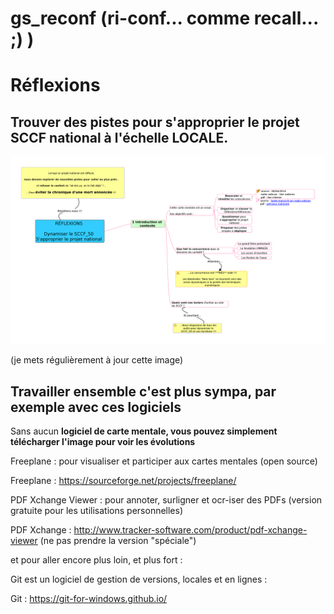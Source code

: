# gs_reconf (ri-conf... comme recall... ;) )

Réflexions
==

Trouver des pistes pour s'approprier le projet SCCF national à l'échelle LOCALE.
--

![image](https://github.com/a2kpi/gs_reconf/blob/master/howto_sccf_50.png "carte mentale")


(je mets régulièrement à jour cette image)


Travailler ensemble c'est plus sympa, par exemple avec ces logiciels
-

Sans aucun **logiciel de carte mentale, vous pouvez simplement télécharger
l'image pour voir les évolutions**

Freeplane : pour visualiser et participer aux cartes mentales (open
source)

Freeplane : https://sourceforge.net/projects/freeplane/


PDF Xchange Viewer : pour annoter, surligner et ocr-iser des PDFs (version
gratuite pour les utilisations personnelles)

PDF Xchange : http://www.tracker-software.com/product/pdf-xchange-viewer
(ne pas prendre la version "spéciale")


et pour aller encore plus loin, et plus fort : 

Git est un logiciel de gestion de versions, locales et en lignes :  

Git : https://git-for-windows.github.io/
